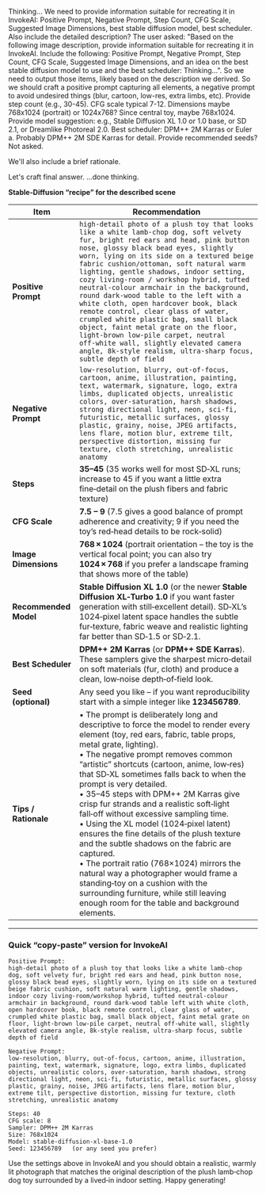 Thinking...
We need to provide information suitable for recreating it in InvokeAI: Positive Prompt, Negative Prompt, Step Count, CFG Scale, Suggested Image Dimensions, best stable diffusion model, best scheduler. Also include the detailed description? The user asked: "Based on the following image description, provide information suitable for recreating it in InvokeAI. Include the following: Positive Prompt, Negative Prompt, Step Count, CFG Scale, Suggested Image Dimensions, and an idea on the best stable diffusion model to use and the best scheduler: Thinking...". So we need to output those items, likely based on the description we derived. So we should craft a positive prompt capturing all elements, a negative prompt to avoid undesired things (blur, cartoon, low-res, extra limbs, etc). Provide step count (e.g., 30-45). CFG scale typical 7-12. Dimensions maybe 768x1024 (portrait) or 1024x768? Since central toy, maybe 768x1024. Provide model suggestion: e.g., Stable Diffusion XL 1.0 or 1.0 base, or SD 2.1, or Dreamlike Photoreal 2.0. Best scheduler: DPM++ 2M Karras or Euler a. Probably DPM++ 2M SDE Karras for detail. Provide recommended seeds? Not asked.

We'll also include a brief rationale.

Let's craft final answer.
...done thinking.

**Stable‑Diffusion “recipe” for the described scene**

| Item | Recommendation |
|------|----------------|
| **Positive Prompt** | `high‑detail photo of a plush toy that looks like a white lamb‑chop dog, soft velvety fur, bright red ears and head, pink button nose, glossy black bead eyes, slightly worn, lying on its side on a textured beige fabric cushion/ottoman, soft natural warm lighting, gentle shadows, indoor setting, cozy living‑room / workshop hybrid, tufted neutral‑colour armchair in the background, round dark‑wood table to the left with a white cloth, open hardcover book, black remote control, clear glass of water, crumpled white plastic bag, small black object, faint metal grate on the floor, light‑brown low‑pile carpet, neutral off‑white wall, slightly elevated camera angle, 8k‑style realism, ultra‑sharp focus, subtle depth of field` |
| **Negative Prompt** | `low‑resolution, blurry, out‑of‑focus, cartoon, anime, illustration, painting, text, watermark, signature, logo, extra limbs, duplicated objects, unrealistic colors, over‑saturation, harsh shadows, strong directional light, neon, sci‑fi, futuristic, metallic surfaces, glossy plastic, grainy, noise, JPEG artifacts, lens flare, motion blur, extreme tilt, perspective distortion, missing fur texture, cloth stretching, unrealistic anatomy` |
| **Steps** | **35–45** (35 works well for most SD‑XL runs; increase to 45 if you want a little extra fine‑detail on the plush fibers and fabric texture) |
| **CFG Scale** | **7.5 – 9** (7.5 gives a good balance of prompt adherence and creativity; 9 if you need the toy’s red‑head details to be rock‑solid) |
| **Image Dimensions** | **768 × 1024** (portrait orientation – the toy is the vertical focal point; you can also try **1024 × 768** if you prefer a landscape framing that shows more of the table) |
| **Recommended Model** | **Stable Diffusion XL 1.0** (or the newer **Stable Diffusion XL‑Turbo 1.0** if you want faster generation with still‑excellent detail).  SD‑XL’s 1024‑pixel latent space handles the subtle fur‑texture, fabric weave and realistic lighting far better than SD‑1.5 or SD‑2.1. |
| **Best Scheduler** | **DPM++ 2M Karras** (or **DPM++ SDE Karras**).  These samplers give the sharpest micro‑detail on soft materials (fur, cloth) and produce a clean, low‑noise depth‑of‑field look. |
| **Seed (optional)** | Any seed you like – if you want reproducibility start with a simple integer like **123456789**. |
| **Tips / Rationale** | • The prompt is deliberately long and descriptive to force the model to render every element (toy, red ears, fabric, table props, metal grate, lighting).  <br>• The negative prompt removes common “artistic” shortcuts (cartoon, anime, low‑res) that SD‑XL sometimes falls back to when the prompt is very detailed.  <br>• 35–45 steps with DPM++ 2M Karras give crisp fur strands and a realistic soft‑light fall‑off without excessive sampling time.  <br>• Using the XL model (1024‑pixel latent) ensures the fine details of the plush texture and the subtle shadows on the fabric are captured.  <br>• The portrait ratio (768×1024) mirrors the natural way a photographer would frame a standing‑toy on a cushion with the surrounding furniture, while still leaving enough room for the table and background elements. |

---  

### Quick “copy‑paste” version for InvokeAI

```text
Positive Prompt:
high-detail photo of a plush toy that looks like a white lamb-chop dog, soft velvety fur, bright red ears and head, pink button nose, glossy black bead eyes, slightly worn, lying on its side on a textured beige fabric cushion, soft natural warm lighting, gentle shadows, indoor cozy living-room/workshop hybrid, tufted neutral-colour armchair in background, round dark-wood table left with white cloth, open hardcover book, black remote control, clear glass of water, crumpled white plastic bag, small black object, faint metal grate on floor, light-brown low-pile carpet, neutral off-white wall, slightly elevated camera angle, 8k-style realism, ultra-sharp focus, subtle depth of field

Negative Prompt:
low-resolution, blurry, out-of-focus, cartoon, anime, illustration, painting, text, watermark, signature, logo, extra limbs, duplicated objects, unrealistic colors, over-saturation, harsh shadows, strong directional light, neon, sci-fi, futuristic, metallic surfaces, glossy plastic, grainy, noise, JPEG artifacts, lens flare, motion blur, extreme tilt, perspective distortion, missing fur texture, cloth stretching, unrealistic anatomy

Steps: 40
CFG scale: 8
Sampler: DPM++ 2M Karras
Size: 768x1024
Model: stable-diffusion-xl-base-1.0
Seed: 123456789   (or any seed you prefer)
```

Use the settings above in InvokeAI and you should obtain a realistic, warmly lit photograph that matches the original description of the plush lamb‑chop dog toy surrounded by a lived‑in indoor setting. Happy generating!

